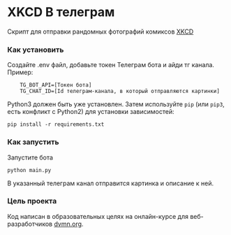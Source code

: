 # XKCD В телеграм

Скрипт для отправки рандомных фотографий комиксов [XKCD](https://xkcd.com/)
### Как установить
Создайте .env файл, добавьте токен Телеграм бота и айди тг канала.
Пример:
```
    TG_BOT_API=[Токен бота]
    TG_CHAT_ID=[Id телеграм-канала, в который отправляются картинки]
```

Python3 должен быть уже установлен. 
Затем используйте `pip` (или `pip3`, есть конфликт с Python2) для установки зависимостей:
```
pip install -r requirements.txt
```

### Как запустить

Запустите бота

```
python main.py
```
В указанный телеграм канал отправится картинка и описание к ней.

### Цель проекта

Код написан в образовательных целях на онлайн-курсе для веб-разработчиков [dvmn.org](https://dvmn.org/).